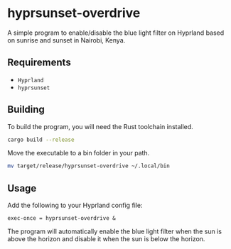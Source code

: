 # hyprsunset-overdrive

A simple program to enable/disable the blue light filter on Hyprland based on sunrise and sunset in Nairobi, Kenya.

## Requirements

- `Hyprland`
- `hyprsunset`

## Building

To build the program, you will need the Rust toolchain installed.

```bash
cargo build --release
```

Move the executable to a bin folder in your path.

```bash
mv target/release/hyprsunset-overdrive ~/.local/bin
```

## Usage

Add the following to your Hyprland config file:

```
exec-once = hyprsunset-overdrive &
```

The program will automatically enable the blue light filter when the sun is above the horizon and disable it when the sun is below the horizon.
